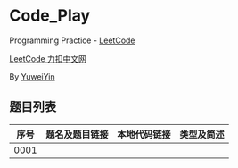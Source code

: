 # Code_Play

Programming Practice - [LeetCode](https://leetcode.com/)

[LeetCode 力扣中文网](https://leetcode-cn.com/)

By [YuweiYin](https://github.com/YuweiYin)

## 题目列表

序号 | 题名及题目链接 | 本地代码链接 | 类型及简述
:-: | :-: | :-: | :-:
0001 |  |  |
